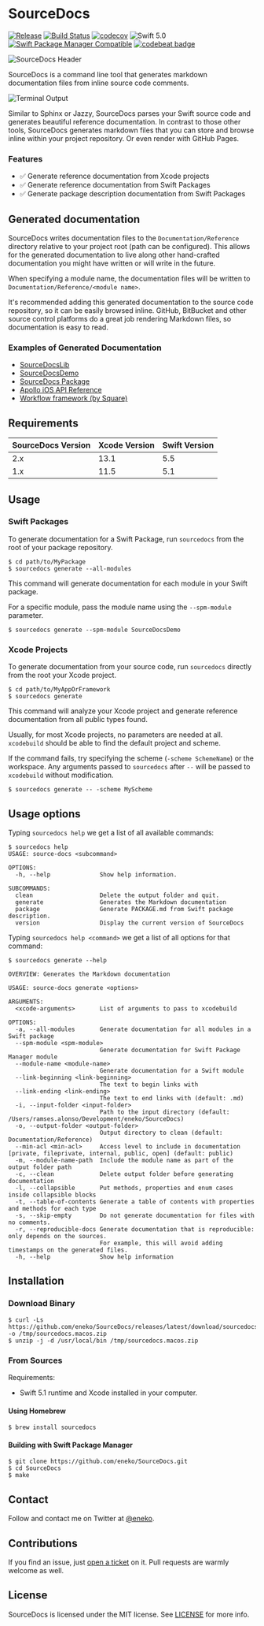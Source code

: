 # SourceDocs

[![Release](https://img.shields.io/github/release/eneko/sourcedocs.svg)](https://github.com/eneko/SourceDocs/releases)
[![Build Status](https://travis-ci.org/eneko/SourceDocs.svg?branch=master)](https://travis-ci.org/eneko/SourceDocs)
[![codecov](https://codecov.io/gh/eneko/SourceDocs/branch/master/graph/badge.svg)](https://codecov.io/gh/eneko/SourceDocs)
![Swift 5.0](https://img.shields.io/badge/Swift-5.0-orange.svg)
[![Swift Package Manager Compatible](https://img.shields.io/badge/spm-compatible-brightgreen.svg)](https://swift.org/package-manager)
[![codebeat badge](https://codebeat.co/badges/99fcf00c-0aec-40de-b3fe-0c7ed9a169cb)](https://codebeat.co/projects/github-com-eneko-sourcedocs-master)

![SourceDocs Header](http://www.enekoalonso.com/media/sourcedocs-header.jpg)

SourceDocs is a command line tool that generates markdown
documentation files from inline source code comments.

![Terminal Output](http://www.enekoalonso.com/media/sourcedocs-terminal.png)

Similar to Sphinx or Jazzy, SourceDocs parses your Swift source code and
generates beautiful reference documentation. In contrast to those other tools,
SourceDocs generates markdown files that you can store and browse inline
within your project repository. Or even render with GitHub Pages.

### Features
- ✅ Generate reference documentation from Xcode projects
- ✅ Generate reference documentation from Swift Packages
- ✅ Generate package description documentation from Swift Packages


## Generated documentation
SourceDocs writes documentation files to the `Documentation/Reference` directory relative
to your project root (path can be configured). This allows for the generated documentation to 
live along other hand-crafted documentation you might have written or will write in the future.

When specifying a module name, the documentation files will be written to
`Documentation/Reference/<module name>`.

It's recommended adding this generated documentation to the source code
repository, so it can be easily browsed inline. GitHub, BitBucket and other source control
platforms do a great job rendering Markdown files, so documentation is easy to read.

### Examples of Generated Documentation
- [SourceDocsLib](/docs/reference/SourceDocsLib)
- [SourceDocsDemo](/docs/reference/SourceDocsDemo)
- [SourceDocs Package](/docs/Package.md)
- [Apollo iOS API Reference](https://www.apollographql.com/docs/ios/api-reference/)
- [Workflow framework (by Square)](https://square.github.io/workflow/swift/api/Workflow/)


## Requirements

| SourceDocs Version | Xcode Version | Swift Version |
| ------------------ | ------------- | ------------- |
| 2.x                | 13.1          | 5.5           |
| 1.x                | 11.5          | 5.1           |


## Usage

### Swift Packages
To generate documentation for a Swift Package, run `sourcedocs` from the root
of your package repository.

    $ cd path/to/MyPackage
    $ sourcedocs generate --all-modules

This command will generate documentation for each module in your Swift package.

For a specific module, pass the module name using the `--spm-module` parameter.

    $ sourcedocs generate --spm-module SourceDocsDemo

### Xcode Projects
To generate documentation from your source code, run `sourcedocs` 
directly from the root your Xcode project.

    $ cd path/to/MyAppOrFramework
    $ sourcedocs generate

This command will analyze your Xcode project and generate reference
documentation from all public types found. 

Usually, for most Xcode projects, no parameters are needed at all. `xcodebuild`
should be able to find the default project and scheme.

If the command fails, try specifying the scheme (`-scheme SchemeName`) or the
workspace. Any arguments passed to `sourcedocs` after `--` will be passed to
`xcodebuild` without modification.

    $ sourcedocs generate -- -scheme MyScheme


## Usage options
Typing `sourcedocs help` we get a list of all available commands:

    $ sourcedocs help
    USAGE: source-docs <subcommand>

    OPTIONS:
      -h, --help              Show help information.

    SUBCOMMANDS:
      clean                   Delete the output folder and quit.
      generate                Generates the Markdown documentation
      package                 Generate PACKAGE.md from Swift package description.
      version                 Display the current version of SourceDocs

Typing `sourcedocs help <command>` we get a list of all options for that command:

    $ sourcedocs generate --help

    OVERVIEW: Generates the Markdown documentation

    USAGE: source-docs generate <options>

    ARGUMENTS:
      <xcode-arguments>       List of arguments to pass to xcodebuild 

    OPTIONS:
      -a, --all-modules       Generate documentation for all modules in a Swift package 
      --spm-module <spm-module>
                              Generate documentation for Swift Package Manager module 
      --module-name <module-name>
                              Generate documentation for a Swift module 
      --link-beginning <link-beginning>
                              The text to begin links with 
      --link-ending <link-ending>
                              The text to end links with (default: .md)
      -i, --input-folder <input-folder>
                              Path to the input directory (default: /Users/ramses.alonso/Development/eneko/SourceDocs)
      -o, --output-folder <output-folder>
                              Output directory to clean (default: Documentation/Reference)
      --min-acl <min-acl>     Access level to include in documentation [private, fileprivate, internal, public, open] (default: public)
      -m, --module-name-path  Include the module name as part of the output folder path 
      -c, --clean             Delete output folder before generating documentation 
      -l, --collapsible       Put methods, properties and enum cases inside collapsible blocks 
      -t, --table-of-contents Generate a table of contents with properties and methods for each type
      -s, --skip-empty        Do not generate documentation for files with no comments. 
      -r, --reproducible-docs Generate documentation that is reproducible: only depends on the sources.
                              For example, this will avoid adding timestamps on the generated files. 
      -h, --help              Show help information


## Installation

### Download Binary

    $ curl -Ls https://github.com/eneko/SourceDocs/releases/latest/download/sourcedocs.macos.zip -o /tmp/sourcedocs.macos.zip
    $ unzip -j -d /usr/local/bin /tmp/sourcedocs.macos.zip 

### From Sources
Requirements:
- Swift 5.1 runtime and Xcode installed in your computer.

#### Using Homebrew

    $ brew install sourcedocs

#### Building with Swift Package Manager

    $ git clone https://github.com/eneko/SourceDocs.git
    $ cd SourceDocs
    $ make


## Contact
Follow and contact me on Twitter at [@eneko](https://www.twitter.com/eneko).


## Contributions
If you find an issue, just [open a ticket](https://github.com/eneko/SourceDocs/issues/new)
on it. Pull requests are warmly welcome as well.


## License
SourceDocs is licensed under the MIT license. See [LICENSE](/LICENSE) for more info.
